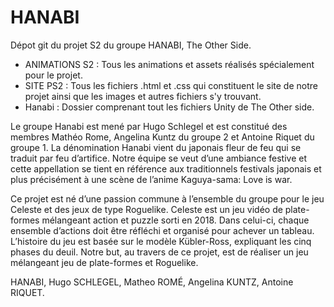 # HANABI

Dépot git du projet S2 du groupe HANABI, The Other Side. 

- ANIMATIONS S2 : Tous les animations et assets réalisés spécialement pour le projet.
- SITE PS2 : Tous les fichiers .html et .css qui constituent le site de notre projet ainsi que les images et autres fichiers s'y trouvant.
- Hanabi : Dossier comprenant tout les fichiers Unity de The Other side.

Le groupe Hanabi est mené par Hugo Schlegel et est constitué des membres Mathéo Rome, Angelina Kuntz du groupe 2 et Antoine Riquet du groupe 1. La dénomination Hanabi vient du japonais fleur de feu qui se traduit par feu d’artifice. Notre équipe se veut d’une ambiance festive et cette appellation se tient en référence aux traditionnels festivals japonais et plus précisément à une scène de l’anime Kaguya-sama: Love is war.

Ce projet est né d’une passion commune à l’ensemble du groupe pour le jeu Celeste et des jeux de type Roguelike. Celeste est un jeu vidéo de plate-formes mélangeant action et puzzle sorti en 2018. Dans celui-ci, chaque ensemble d’actions doit être réfléchi et organisé pour achever un tableau. L’histoire du jeu est basée sur le modèle Kübler-Ross, expliquant les cinq phases du deuil. Notre but, au travers de ce projet, est de réaliser un jeu mélangeant jeu de plate-formes et Roguelike.

HANABI,
Hugo SCHLEGEL, Matheo ROMÉ, Angelina KUNTZ, Antoine RIQUET.
